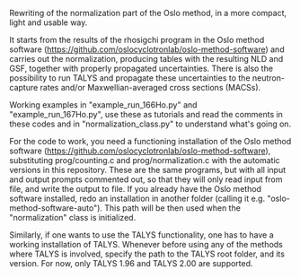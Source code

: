 Rewriting of the normalization part of the Oslo method, in a more compact, light and usable way.

It starts from the results of the rhosigchi program in the Oslo method software (https://github.com/oslocyclotronlab/oslo-method-software) and carries out the normalization, producing tables with the resulting NLD and GSF, together with properly propagated uncertainties.
There is also the possibility to run TALYS and propagate these uncertainties to the neutron-capture rates and/or Maxwellian-averaged cross sections (MACSs).

Working examples in "example_run_166Ho.py" and "example_run_167Ho.py", use these as tutorials and read the comments in these codes and in "normalization_class.py" to understand what's going on.

For the code to work, you need a functioning installation of the Oslo method software (https://github.com/oslocyclotronlab/oslo-method-software), substituting prog/counting.c and prog/normalization.c with the automatic versions in this repository. These are the same programs, but with all input and output prompts commented out, so that they will only read input from file, and write the output to file. If you already have the Oslo method software installed, redo an installation in another folder (calling it e.g. "oslo-method-software-auto"). This path will be then used when the "normalization" class is initialized.

Similarly, if one wants to use the TALYS functionality, one has to have a working installation of TALYS. Whenever before using any of the methods where TALYS is involved, specify the path to the TALYS root folder, and its version. For now, only TALYS 1.96 and TALYS 2.00 are supported.
